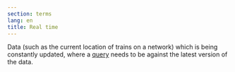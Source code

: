 ```yaml
---
section: terms
lang: en
title: Real time
---
```


Data (such as the current location of trains on a network) which is being constantly updated, where a [query](../query/) needs to be against the latest version of the data. 
